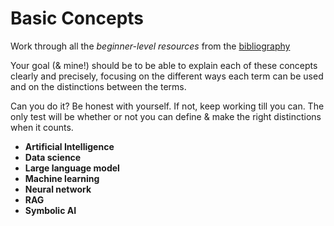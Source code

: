 # Basic Concepts #

Work through all the *beginner-level resources* from the [bibliography](/bibliography.md)

Your goal (& mine!) should be to be able to explain each of these concepts clearly and precisely, focusing on the different ways each term can be used and on the distinctions between the terms.

Can you do it? Be honest with yourself. If not, keep working till you can. The only test will be whether or not you can define & make the right distinctions when it counts.

- **Artificial Intelligence**
- **Data science**
- **Large language model**
- **Machine learning**
- **Neural network**
- **RAG**
- **Symbolic AI**